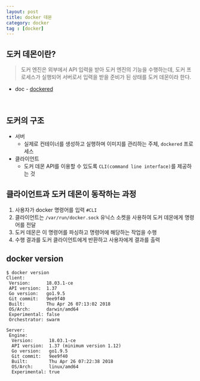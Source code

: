 ```yaml
---
layout: post
title: docker 데몬
category: docker
tag : [docker]
---
```


## 도커 데몬이란?
> 도커 엔진은 외부에서 API 입력을 받아 도커 엔진의 기능을 수행하는데, 도커 프로세스가 실행되어 서버로서 입력을 받을 준비가 된 상태를 도커 데몬이라 한다.

* doc - [dockered](https://docs.docker.com/engine/reference/commandline/dockerd/)


<br>


## 도커의 구조
* 서버
  * 실제로 컨테이너를 생성하고 실행하며 이미지를 관리하는 주체, `dockered` 프로세스
* 클라이언트
  * 도커 데몬 API를 이용할 수 있도록   `CLI(command line interface)`를 제공하는 것

## 클라이언트과 도커 데몬이 동작하는 과정
1. 사용자가 docker 명령어를 입력 `#CLI`
2. 클라이언트는 `/var/run/docker.sock` 유닉스 소켓을 사용하여 도커 데몬에게 명령어를 전달
3. 도커 데몬은 이 명령어를 파싱하고 명령어에 해당하는 작업을 수행
4. 수행 결과를 도커 클라이언트에게 반환하고 사용자에게 결과를 출력

## docker version
```
$ docker version
Client:
 Version:      18.03.1-ce
 API version:  1.37
 Go version:   go1.9.5
 Git commit:   9ee9f40
 Built:        Thu Apr 26 07:13:02 2018
 OS/Arch:      darwin/amd64
 Experimental: false
 Orchestrator: swarm

Server:
 Engine:
  Version:      18.03.1-ce
  API version:  1.37 (minimum version 1.12)
  Go version:   go1.9.5
  Git commit:   9ee9f40
  Built:        Thu Apr 26 07:22:38 2018
  OS/Arch:      linux/amd64
  Experimental: true
```
